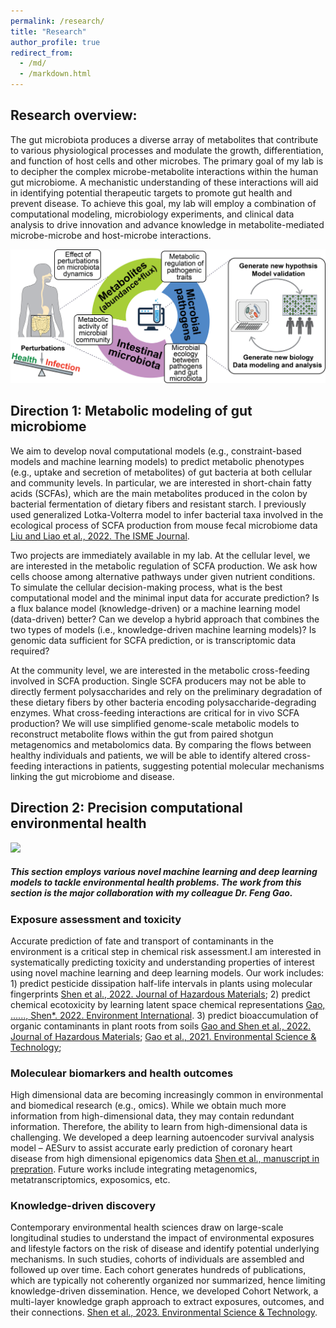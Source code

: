 ```yaml
---
permalink: /research/
title: "Research"
author_profile: true
redirect_from: 
  - /md/
  - /markdown.html
---
```


## Research overview:
The gut microbiota produces a diverse array of metabolites that contribute to various physiological processes and modulate the growth, differentiation, and function of host cells and other microbes. The primary goal of my lab is to decipher the complex microbe-metabolite interactions within the human gut microbiome. A mechanistic understanding of these interactions will aid in identifying potential therapeutic targets to promote gut health and prevent disease. To achieve this goal, my lab will employ a combination of computational modeling, microbiology experiments, and clinical data analysis to drive innovation and advance knowledge in metabolite-mediated microbe-microbe and host-microbe interactions.

![](lab_directions.png)

## Direction 1: Metabolic modeling of gut microbiome

We aim to develop noval computational models (e.g., constraint-based models and machine learning models) to predict metabolic phenotypes (e.g., uptake and secretion of metabolites) of gut bacteria at both cellular and community levels. In particular, we are interested in short-chain fatty acids (SCFAs), which are the main metabolites produced in the colon by bacterial fermentation of dietary fibers and resistant starch. I previously used generalized Lotka-Volterra model to infer bacterial taxa involved in the ecological process of SCFA production from mouse fecal microbiome data [Liu and Liao et al., 2022. The ISME Journal](https://academic.oup.com/ismej/article/16/8/2040/7474293).

Two projects are immediately available in my lab. At the cellular level, we are interested in the metabolic regulation of SCFA production. We ask how cells choose among alternative pathways under given nutrient conditions. To simulate the cellular decision-making process, what is the best computational model and the minimal input data for accurate prediction? Is a flux balance model (knowledge-driven) or a machine learning model (data-driven) better? Can we develop a hybrid approach that combines the two types of models (i.e., knowledge-driven machine learning models)? Is genomic data sufficient for SCFA prediction, or is transcriptomic data required?

At the community level, we are interested in the metabolic cross-feeding involved in SCFA production. Single SCFA producers may not be able to directly ferment polysaccharides and rely on the preliminary degradation of these dietary fibers by other bacteria encoding polysaccharide-degrading enzymes. What cross-feeding interactions are critical for in vivo SCFA production? We will use simplified genome-scale metabolic models to reconstruct metabolite flows within the gut from paired shotgun metagenomics and metabolomics data. By comparing the flows between healthy individuals and patients, we will be able to identify altered cross-feeding interactions in patients, suggesting potential molecular mechanisms linking the gut microbiome and disease.

## Direction 2: Precision computational environmental health 

![](MLdirection_121822.png)
##### This section employs various novel machine learning and deep learning models to tackle environmental health problems. The work from this section is the major collaboration with my colleague Dr. Feng Gao.

### Exposure assessment and toxicity
Accurate prediction of fate and transport of contaminants in the environment is a critical step in chemical risk assessment.I am interested in systematically predicting toxicity and understanding properties of interest using novel machine learning and deep learning models. Our work includes: 1) predict pesticide dissipation half-life intervals in plants using molecular fingerprints [Shen et al., 2022. Journal of Hazardous Materials](https://doi.org/10.1016/j.jhazmat.2022.129177); 2) predict chemical ecotoxicity by learning latent space chemical representations [Gao, ......, Shen*. 2022. Environment International](https://doi.org/10.1016/j.envint.2022.107224). 3) predict bioaccumulation of organic contaminants in plant roots from soils [Gao and Shen et al., 2022. Journal of Hazardous Materials](https://doi.org/10.1016/j.jhazmat.2021.127437); [Gao et al., 2021. Environmental Science & Technology](https://doi.org/10.1021/acs.est.1c02376); 

### Moleculear biomarkers and health outcomes
High dimensional data are becoming increasingly common in environmental and biomedical research (e.g., omics). While we obtain much more information from high-dimensional data, they may contain redundant information. Therefore, the ability to learn from high-dimensional data is challenging. We developed a deep learning autoencoder survival analysis model – AESurv to assist accurate early prediction of coronary heart disease from high dimensional epigenomics data [Shen et al., manuscript in prepration](). Future works include integrating metagenomics, metatranscriptomics, exposomics, etc. 

### Knowledge-driven discovery
Contemporary environmental health sciences draw on large-scale longitudinal studies to understand the impact of environmental exposures and lifestyle factors on the risk of disease and identify potential underlying mechanisms. In such studies, cohorts of individuals are assembled and followed up over time. Each cohort generates hundreds of publications, which are typically not coherently organized nor summarized, hence limiting knowledge-driven dissemination. Hence, we developed Cohort Network, a multi-layer knowledge graph approach to extract exposures, outcomes, and their connections. [Shen et al., 2023. Environmental Science & Technology](https://pubs.acs.org/doi/abs/10.1021/acs.est.2c08174).
